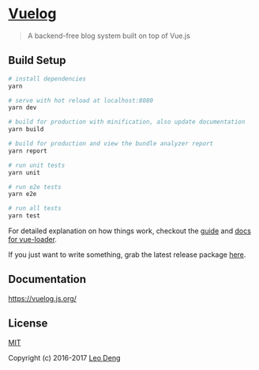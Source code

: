 # [Vuelog](https://vuelog.js.org/)

> A backend-free blog system built on top of Vue.js


## Build Setup

```bash
# install dependencies
yarn

# serve with hot reload at localhost:8080
yarn dev

# build for production with minification, also update documentation
yarn build

# build for production and view the bundle analyzer report
yarn report

# run unit tests
yarn unit

# run e2e tests
yarn e2e

# run all tests
yarn test
```

For detailed explanation on how things work, checkout the [guide](http://vuejs-templates.github.io/webpack/) and [docs for vue-loader](http://vuejs.github.io/vue-loader).

If you just want to write something, grab the latest release package [here](https://github.com/myst729/Vuelog/releases/latest).


## Documentation

https://vuelog.js.org/


## License

[MIT](http://opensource.org/licenses/MIT)

Copyright (c) 2016-2017 [Leo Deng](https://myst729.github.io/)
